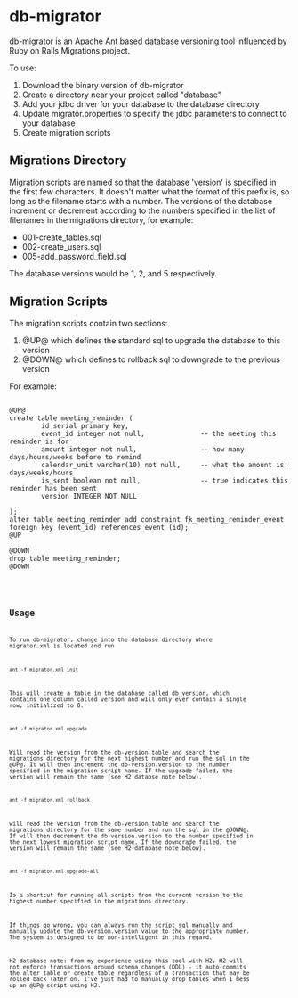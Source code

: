 # db-migrator

db-migrator is an Apache Ant based database versioning tool influenced by Ruby on Rails Migrations project.

To use:

1. Download the binary version of db-migrator
2. Create a directory near your project called "database"
3. Add your jdbc driver for your database to the database directory
4. Update migrator.properties to specify the jdbc parameters to connect to your database
5. Create migration scripts

## Migrations Directory

Migration scripts are named so that the database 'version' is specified in the first few characters.  It doesn't matter what the format of this prefix is, so long as the filename starts with a number.  The versions of the database increment or decrement according to the numbers specified in the list of filenames in the migrations directory, for example:

* 001-create_tables.sql
* 002-create_users.sql
* 005-add_password_field.sql

The database versions would be 1, 2, and 5 respectively.

## Migration Scripts

The migration scripts contain two sections: 

1. @UP@ which defines the standard sql to upgrade the database to this version
2. @DOWN@ which defines to rollback sql to downgrade to the previous version

For example:

<pre>
<code>
@UP@
create table meeting_reminder (
        id serial primary key,
        event_id integer not null,              -- the meeting this reminder is for
        amount integer not null,                -- how many days/hours/weeks before to remind
        calendar_unit varchar(10) not null,     -- what the amount is: days/weeks/hours
        is_sent boolean not null,               -- true indicates this reminder has been sent
        version INTEGER NOT NULL                                 

);
alter table meeting_reminder add constraint fk_meeting_reminder_event foreign key (event_id) references event (id);
@UP

@DOWN
drop table meeting_reminder;
@DOWN
<code>
</pre>

## Usage

To run db-migrator, change into the database directory where migrator.xml is located and run

<code>
ant -f migrator.xml init  
</code>

This will create a table in the database called db_version, which contains one column called version and will only ever contain a single row, initialized to 0.

<code>
ant -f migrator.xml upgrade
</code>

Will read the version from the db-version table and search the migrations directory for the next highest number and run the sql in the @UP@.  It will then increment the db-version.version to the number specified in the migration script name.  If the upgrade failed, the version will remain the same (see H2 databse note below).

<code>
ant -f migrator.xml rollback
</code>

will read the version from the db-version table and search the migrations directory for the same number and run the sql in the @DOWN@.  If will then decrement the db-version.version to the number specified in the next lowest migration script name.  If the downgrade failed, the version will remain the same (see H2 database note below).

<code>
ant -f migrator.xml upgrade-all
</code>

Is a shortcut for running all scripts from the current version to the highest number specified in the migrations directory.

If things go wrong, you can always run the script sql manually and manually update the db-version.version value to the appropriate number.  The system is designed to be non-intelligent in this regard.

H2 database note:  from my experience using this tool with H2, H2 will not enforce transactions around schema changes (DDL) - it auto-commits the alter table or create table regardless of a transaction that may be rolled back later on.  I've just had to manually drop tables when I mess up an @UP@ script using H2.
